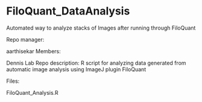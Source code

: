# FiloQuant_DataAnalysis
Automated way to analyze stacks of Images after running through FiloQuant

Repo manager:

aarthisekar
Members:

Dennis Lab
Repo description: R script for analyzing data generated from automatic image analysis using ImageJ plugin FiloQuant

Files:

FiloQuant_Analysis.R

